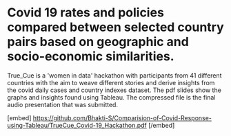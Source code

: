 # Covid 19 rates and policies compared between selected country pairs based on geographic and socio-economic similarities. 

True_Cue is a 'women in data' hackathon with participants from 41 different countries with the aim to weave different stories and derive insights from the covid daily cases and country indexes dataset.
The pdf slides show the graphs and insights found using Tableau.
The compressed file is the final audio presentation that was submitted. 

[embed] https://github.com/Bhakti-S/Comparision-of-Covid-Response-using-Tableau/TrueCue_Covid-19_Hackathon.pdf [/embed]
